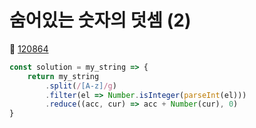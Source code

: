 # 숨어있는 숫자의 덧셈 (2)
🔗 <a href="https://school.programmers.co.kr/learn/courses/30/lessons/120864">120864</a>

```javascript
const solution = my_string => {
    return my_string
        .split(/[A-z]/g)
        .filter(el => Number.isInteger(parseInt(el)))
        .reduce((acc, cur) => acc + Number(cur), 0)
}
```
